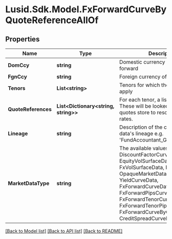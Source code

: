 # Lusid.Sdk.Model.FxForwardCurveByQuoteReferenceAllOf

## Properties

Name | Type | Description | Notes
------------ | ------------- | ------------- | -------------
**DomCcy** | **string** | Domestic currency of the fx forward | 
**FgnCcy** | **string** | Foreign currency of the fx forward | 
**Tenors** | **List&lt;string&gt;** | Tenors for which the forward rates apply | 
**QuoteReferences** | **List&lt;Dictionary&lt;string, string&gt;&gt;** | For each tenor, a list of identifiers. These will be looked up in the quotes store to resolve the actual rates. | 
**Lineage** | **string** | Description of the complex market data&#39;s lineage e.g. &#39;FundAccountant_GreenQuality&#39;. | [optional] 
**MarketDataType** | **string** | The available values are: DiscountFactorCurveData, EquityVolSurfaceData, FxVolSurfaceData, IrVolCubeData, OpaqueMarketData, YieldCurveData, FxForwardCurveData, FxForwardPipsCurveData, FxForwardTenorCurveData, FxForwardTenorPipsCurveData, FxForwardCurveByQuoteReference, CreditSpreadCurveData | 

[[Back to Model list]](../README.md#documentation-for-models) [[Back to API list]](../README.md#documentation-for-api-endpoints) [[Back to README]](../README.md)


